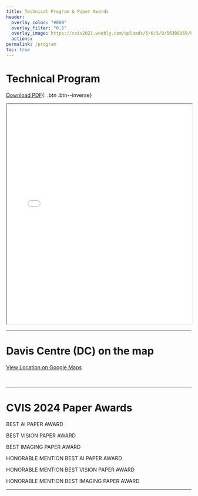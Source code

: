 ```yaml
---
title: Technical Program & Paper Awards
header:
  overlay_color: "#000"
  overlay_filter: "0.5"
  overlay_image: https://cvis2021.weebly.com/uploads/5/6/3/0/56308869/background-images/236520036.jpg
  actions:
permalink: /program
toc: true
---
```


# Technical Program



<!-- 
<embed src="https://drive.google.com/viewerng/
viewer?embedded=true&url=https://cvis2022.github.io/assets/Schedule-cvis2022.pdf"> 

<br>-->

[Download PDF](assets/Schedule_lines.pdf){: .btn .btn--inverse}

<iframe src="assets/Schedule_lines.pdf" width="100%" height="600px"></iframe>



---

# Davis Centre (DC) on the map 

<a href="https://maps.app.goo.gl/eRRYe9oRnwY9E5nPA" target="_blank">View Location on Google Maps</a>


<br>

<!-- [Download map](assets/067E7_02FLR.pdf){: .btn .btn--inverse}-->

---

# CVIS 2024 Paper Awards

BEST AI PAPER AWARD



BEST VISION PAPER AWARD



BEST IMAGING PAPER AWARD



HONORABLE MENTION BEST AI PAPER AWARD



HONORABLE MENTION BEST VISION PAPER AWARD



HONORABLE MENTION BEST IMAGING PAPER AWARD

----
